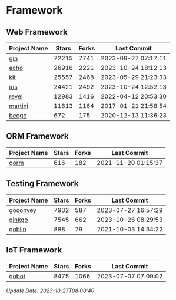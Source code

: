 # Framework

## Web Framework
| Project Name | Stars | Forks | Last Commit |
| ------------ | ----- | ----- | ----------- |
| [gin](https://github.com/gin-gonic/gin) | 72215 | 7741 | 2023-09-27 07:17:11 |
| [echo](https://github.com/labstack/echo) | 26916 | 2221 | 2023-10-24 18:12:13 |
| [kit](https://github.com/go-kit/kit) | 25557 | 2468 | 2023-05-29 21:23:33 |
| [iris](https://github.com/kataras/iris) | 24421 | 2492 | 2023-10-24 12:52:13 |
| [revel](https://github.com/revel/revel) | 12983 | 1416 | 2022-04-12 20:53:30 |
| [martini](https://github.com/go-martini/martini) | 11613 | 1164 | 2017-01-21 21:58:54 |
| [beego](https://github.com/astaxie/beego) | 672 | 175 | 2020-12-13 11:36:23 |

## ORM Framework
| Project Name | Stars | Forks | Last Commit |
| ------------ | ----- | ----- | ----------- |
| [gorm](https://github.com/jinzhu/gorm) | 616 | 182 | 2021-11-20 01:15:37 |

## Testing Framework
| Project Name | Stars | Forks | Last Commit |
| ------------ | ----- | ----- | ----------- |
| [goconvey](https://github.com/smartystreets/goconvey) | 7932 | 587 | 2023-07-27 16:57:29 |
| [ginkgo](https://github.com/onsi/ginkgo) | 7545 | 662 | 2023-10-26 08:29:53 |
| [goblin](https://github.com/franela/goblin) | 888 | 79 | 2021-10-03 14:34:22 |

## IoT Framework
| Project Name | Stars | Forks | Last Commit |
| ------------ | ----- | ----- | ----------- |
| [gobot](https://github.com/hybridgroup/gobot) | 8475 | 1066 | 2023-07-07 07:09:02 |

*Update Date: 2023-10-27T08:00:40*